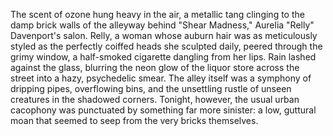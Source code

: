 The scent of ozone hung heavy in the air, a metallic tang clinging to the damp brick walls of the alleyway behind "Shear Madness," Aurelia "Relly" Davenport's salon.  Relly, a woman whose auburn hair was as meticulously styled as the perfectly coiffed heads she sculpted daily, peered through the grimy window, a half-smoked cigarette dangling from her lips. Rain lashed against the glass, blurring the neon glow of the liquor store across the street into a hazy, psychedelic smear.  The alley itself was a symphony of dripping pipes, overflowing bins, and the unsettling rustle of unseen creatures in the shadowed corners. Tonight, however, the usual urban cacophony was punctuated by something far more sinister: a low, guttural moan that seemed to seep from the very bricks themselves.
